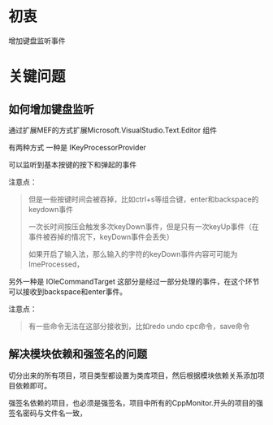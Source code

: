 # 初衷
增加键盘监听事件


# 关键问题

## 如何增加键盘监听
通过扩展MEF的方式扩展Microsoft.VisualStudio.Text.Editor 组件

有两种方式
一种是
IKeyProcessorProvider

可以监听到基本按键的按下和弹起的事件


注意点：
>但是一些按键时间会被吞掉，比如ctrl+s等组合键，enter和backspace的keydown事件
>
>一次长时间按压会触发多次keyDown事件，但是只有一次keyUp事件（在事件被吞掉的情况下，keyDown事件会丢失）
>
>如果开启了输入法，那么输入的字符的keyDown事件内容可可能为ImeProcessed，

另外一种是
IOleCommandTarget
这部分是经过一部分处理的事件，在这个环节可以接收到backspace和enter事件。

注意点：
> 有一些命令无法在这部分接收到，比如redo undo cpc命令，save命令


## 解决模块依赖和强签名的问题

切分出来的所有项目，项目类型都设置为类库项目，然后根据模块依赖关系添加项目依赖即可。

强签名依赖的项目，也必须是强签名，项目中所有的CppMonitor.开头的项目的强签名密码与文件名一致，